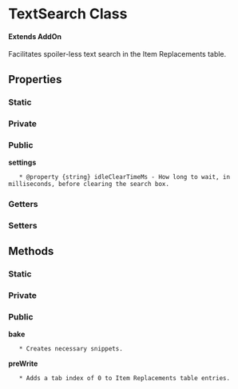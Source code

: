 # TextSearch Class

#### Extends AddOn

Facilitates spoiler-less text search in the Item Replacements table.

## Properties

### Static

### Private

### Public

**settings**

```
   * @property {string} idleClearTimeMs - How long to wait, in milliseconds, before clearing the search box.
```

### Getters

### Setters

## Methods

### Static

### Private

### Public

**bake**

```
   * Creates necessary snippets.
```

**preWrite**

```
   * Adds a tab index of 0 to Item Replacements table entries.
```
